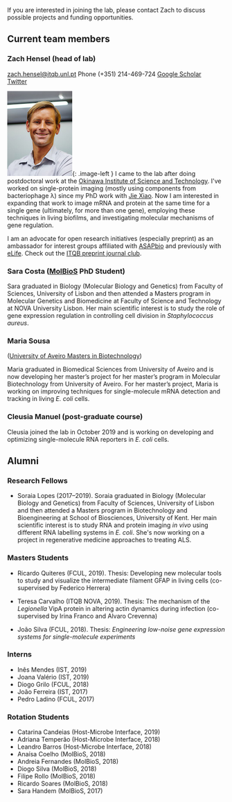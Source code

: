If you are interested in joining the lab, please contact Zach to discuss possible projects and funding opportunities.

## Current team members

### Zach Hensel (head of lab)

[zach.hensel@itqb.unl.pt](mailto:zach.hensel@itqb.unl.pt)
Phone (+351) 214-469-724
[Google Scholar](https://scholar.google.pt/citations?user=QwsENLQAAAAJ&hl=en)  
[Twitter](https://twitter.com/alchemytoday)

![Zach](img/zach.jpg){: .image-left } I came to the lab after doing postdoctoral work at the [Okinawa Institute of Science and Technology](https://www.oist.jp/). I've worked on single-protein imaging (mostly using components from bacteriophage λ) since my PhD work with [Jie Xiao](http://xiao.med.jhmi.edu/). Now I am interested in expanding that work to image mRNA and protein at the same time for a single gene (ultimately, for more than one gene), employing these techniques in living biofilms, and investigating molecular mechanisms of gene regulation.

I am an advocate for open research initiatives (especially preprint) as an ambassador for interest groups affiliated with [ASAPbio](http://asapbio.org/asapbio-ambassadors) and previously with [eLife](https://elifesciences.org/inside-elife/912b0679/early-career-advisory-group-elife-welcomes-150-ambassadors-of-good-practice-in-science). Check out the [ITQB preprint journal club](preprintjc).

### Sara Costa ([MolBioS](http://www.itqb.unl.pt/education/phd-molecular-bioscience) PhD Student)

Sara graduated in Biology (Molecular Biology and Genetics) from Faculty of Sciences, University of Lisbon and then attended a Masters program in Molecular Genetics and Biomedicine at Faculty of Science and Technology at NOVA University Lisbon. Her main scientific interest is to study the role of gene expression regulation in controlling cell division in *Staphylococcus aureus*.

### Maria Sousa
([University of Aveiro Masters in Biotechnology](https://www.ua.pt/pt/curso/187))

Maria graduated in Biomedical Sciences from University of Aveiro and is now developing her master’s project for her master’s program in Molecular Biotechnology from University of Aveiro. For her master’s project, Maria is working on improving techniques for single-molecule mRNA detection and tracking in living *E. coli* cells.

### Cleusia Manuel (post-graduate course)

Cleusia joined the lab in October 2019 and is working on developing and optimizing single-molecule RNA reporters in *E. coli* cells.

## Alumni

### Research Fellows

* Soraia Lopes (2017–2019). Soraia graduated in Biology (Molecular Biology and Genetics) from Faculty of Sciences, University of Lisbon and then attended a Masters program in Biotechnology and Bioengineering at School of Biosciences, University of Kent. Her main scientific interest is to study RNA and protein imaging *in vivo* using different RNA labelling systems in *E. coli*. She's now working on a project in regenerative medicine approaches to treating ALS.

### Masters Students

* Ricardo Quiteres (FCUL, 2019). Thesis: Developing new molecular tools to study and visualize the
intermediate filament GFAP in living cells (co-supervised by Federico Herrera)

* Teresa Carvalho (ITQB NOVA, 2019). Thesis: The mechanism of the *Legionella* VipA protein in altering actin dynamics during infection (co-supervised by Irina Franco and Alvaro Crevenna)

* João Silva (FCUL, 2018). Thesis: *Engineering low-noise gene expression systems for single-molecule experiments*

### Interns

* Inês Mendes (IST, 2019)
* Joana Valério (IST, 2019)
* Diogo Grilo (FCUL, 2018)
* João Ferreira (IST, 2017)
* Pedro Ladino (FCUL, 2017)

### Rotation Students

* Catarina Candeias (Host-Microbe Interface, 2019)
* Adriana Temperão (Host-Microbe Interface, 2018)
* Leandro Barros (Host-Microbe Interface, 2018)
* Anaísa Coelho (MolBioS, 2018)
* Andreia Fernandes (MolBioS, 2018)
* Diogo Silva (MolBioS, 2018)
* Filipe Rollo (MolBioS, 2018)
* Ricardo Soares (MolBioS, 2018)
* Sara Handem (MolBioS, 2017)